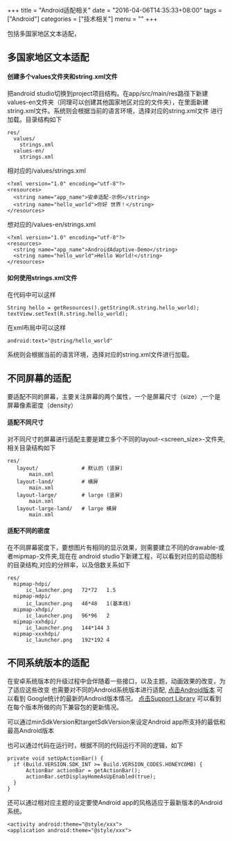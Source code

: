+++
title = "Android适配相关"
date = "2016-04-06T14:35:33+08:00"
tags = ["Android"]
categories = ["技术相关"]
menu = ""
+++

包括多国家地区文本适配，
<!--more-->

## 多国家地区文本适配

#### 创建多个values文件夹和string.xml文件

把android studio切换到project项目结构。在app/src/main/res路径下新建
values-en文件夹（同理可以创建其他国家地区对应的文件夹），在里面新建
string.xml文件。系统则会根据当前的语言环境，选择对应的string.xml文件
进行加载。目录结构如下

    res/
      values/
        strings.xml
      values-en/
        strings.xml

相对应的/values/strings.xml

    <?xml version="1.0" encoding="utf-8"?>
    <resources>
      <string name="app_name">安卓适配-示例</string>
      <string name="hello_world">你好 世界！</string>
    </resources>

想对应的/values-en/strings.xml

    <?xml version="1.0" encoding="utf-8"?>
    <resources>
      <string name="app_name">AndroidAdaptive-Demo</string>
      <string name="hello_world">Hello World!</string>
    </resources>

#### 如何使用strings.xml文件

在代码中可以这样

    String hello = getResources().getString(R.string.hello_world);
    textView.setText(R.string.hello_world);

在xml布局中可以这样

    android:text="@string/hello_world"

系统则会根据当前的语言环境，选择对应的string.xml文件进行加载。

## 不同屏幕的适配

要适配不同的屏幕，主要关注屏幕的两个属性，一个是屏幕尺寸（size）,一个是屏幕像素密度（density）

#### 适配不同尺寸

对不同尺寸的屏幕进行适配主要是建立多个不同的layout-<screen_size>-<land>文件夹,相关目录结构如下

    res/
       layout/              # 默认的 (竖屏)
           main.xml
       layout-land/         # 横屏
           main.xml
       layout-large/        # large (竖屏)
           main.xml
       layout-large-land/   # large 横屏
           main.xml

 #### 适配不同的密度

 在不同屏幕密度下，要想图片有相同的显示效果，则需要建立不同的drawable-<dpi>或者mipmap-<dpi>文件夹,现在在
 android studio下新建工程，可以看到对应的启动图标的目录结构,对应的分辨率，以及倍数关系如下

    res/
      mipmap-hdpi/
          ic_launcher.png   72*72   1.5
      mipmap-mdpi/
          ic_launcher.png   48*48   1(基本线)
      mipmap-xhdpi/
          ic_launcher.png   96*96   2
      mipmap-xxhdpi/
          ic_launcher.png   144*144 3
      mipmap-xxxhdpi/
          ic_launcher.png   192*192 4

## 不同系统版本的适配

在安卓系统版本的升级过程中会伴随着一些接口，以及主题，动画效果的改变，为了适应这些改变
也需要对不同的Android系统版本进行适配,
[点击Android版本](http://developer.android.com/about/dashboards/index.html) 可以看到
Google统计的最新的Android版本情况。
[点击Support Library](http://developer.android.com/tools/support-library/index.html) 可以看到
在每个版本所做的向下兼容包的更新情况。

可以通过minSdkVersion和targetSdkVersion来设定Android app所支持的最低和最高Android版本

也可以通过代码在运行时，根据不同的代码运行不同的逻辑，如下

    private void setUpActionBar() {
      if (Build.VERSION.SDK_INT >= Build.VERSION_CODES.HONEYCOMB) {
          ActionBar actionBar = getActionBar();
          actionBar.setDisplayHomeAsUpEnabled(true);
      }
    }

还可以通过相对应主题的设定要使Android app的风格适应于最新版本的Android系统。

    <activity android:theme="@style/xxx">
    <application android:theme="@style/xxx">
